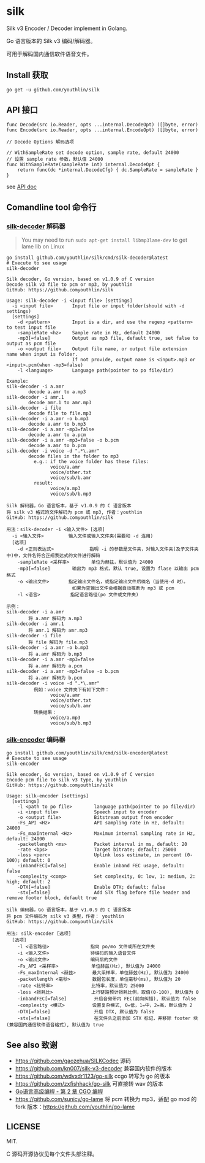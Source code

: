 # silk
Silk v3 Encoder / Decoder implement in Golang.

Go 语言版本的 Silk v3 编码/解码器。

可用于解码国内通信软件语音文件。

## Install 获取
```
go get -u github.com/youthlin/silk
```

## API 接口
```
func Decode(src io.Reader, opts ...internal.DecodeOpt) ([]byte, error)
func Encode(src io.Reader, opts ...internal.EncodeOpt) ([]byte, error)

// Decode Options 解码选项

// WithSampleRate set decode option, sample rate, default 24000
// 设置 sample rate 参数，默认值 24000
func WithSampleRate(sampleRate int) internal.DecodeOpt {
	return func(dc *internal.DecodeCfg) { dc.SampleRate = sampleRate }
}
```
see [API doc](https://pkg.go.dev/github.com/youthlin/silk)

## Comandline tool 命令行
### [silk-decoder](./cmd/silk-decoder/) 解码器

> You may need to run `sudo apt-get install libmp3lame-dev` to get lame lib on Linux

```
go install github.com/youthlin/silk/cmd/silk-decoder@latest
# Execute to see usage
silk-decoder
```

```
Silk decoder, Go version, based on v1.0.9 of C version
Decode silk v3 file to pcm or mp3, by youthlin
GitHub: https://github.comyouthlin/silk

Usage: silk-decoder -i <input file> [settings]
  -i <input file>       Input file or input folder(should with -d settings)
  [settings]
    -d <pattern>        Input is a dir, and use the regexp <pattern> to test input file
    -sampleRate <hz>    Sample rate in Hz, default 24000
    -mp3[=false]        Output as mp3 file, default true, set false to output as pcm file
    -o <output file>    Output file name, or output file extension name when input is folder.
                        If not provide, output name is <input>.mp3 or <input>.pcm(when -mp3=false)
    -l <language>       Language path(pointer to po file/dir)

Example:
silk-decoder -i a.amr
        decode a.amr to a.mp3
silk-decoder -i amr.1
        decode amr.1 to amr.mp3
silk-decoder -i file
        decode file to file.mp3
silk-decoder -i a.amr -o b.mp3
        decode a.amr to b.mp3
silk-decoder -i a.amr -mp3=false
        decode a.amr to a.pcm
silk-decoder -i a.amr -mp3=false -o b.pcm
        decode a.amr to b.pcm
silk-decoder -i voice -d ".*\.amr"
        decode files in the folder to mp3
          e.g.: if the voice folder has these files:
                voice/a.amr
                voice/other.txt
                voice/sub/b.amr
          result:
                voice/a.mp3
                voice/sub/b.mp3

Silk 解码器，Go 语言版本，基于 v1.0.9 的 C 语言版本
将 silk v3 格式的文件解码为 pcm 或 mp3, 作者：youthlin
GitHub: https://github.comyouthlin/silk

用法：silk-decoder -i <输入文件> [选项]
  -i <输入文件>         输入文件或输入文件夹(需要和 -d 连用)
  [选项]
    -d <正则表达式>             指明 -i 的参数是文件夹，对输入文件夹(及子文件夹中)中，文件名符合正规表达式的文件进行解码
    -sampleRate <采样率>        单位为赫兹，默认值为 24000
    -mp3[=false]        输出为 mp3 格式，默认 true, 设置为 flase 以输出 pcm 格式
    -o <输出文件>       指定输出文件名，或指定输出文件后缀名（当使用-d 时）。
                        如果为空输出文件会根据自动推断为 mp3 或 pcm
    -l <语言>           指定语言路径(po 文件或文件夹)

示例：
silk-decoder -i a.amr
        将 a.amr 解码为 a.mp3
silk-decoder -i amr.1
        将 amr.1 解码为 amr.mp3
silk-decoder -i file
        将 file 解码为 file.mp3
silk-decoder -i a.amr -o b.mp3
        将 a.amr 解码为 b.mp3
silk-decoder -i a.amr -mp3=false
        将 a.amr 解码为 a.pcm
silk-decoder -i a.amr -mp3=false -o b.pcm
        将 a.amr 解码为 b.pcm
silk-decoder -i voice -d ".*\.amr"
          例如：voice 文件夹下有如下文件：
                voice/a.amr
                voice/other.txt
                voice/sub/b.amr
          转换结果：
                voice/a.mp3
                voice/sub/b.mp3
```

### [silk-encoder](./cmd/silk-encoder/) 编码器
```
go install github.com/youthlin/silk/cmd/silk-encoder@latest
# Execute to see usage
silk-encoder
```

```
Silk encoder, Go version, based on v1.0.9 of C version
Encode pcm file to silk v3 type, by youthlin
GitHub: https://github.comyouthlin/silk

Usage: silk-encoder [settings]
  [settings]
    -l <path to po file>        language path(pointer to po file/dir)
    -i <input file>             Speech input to encoder
    -o <output file>            Bitstream output from encoder
    -Fs_API <Hz>                API sampling rate in Hz, default: 24000
    -Fs_maxInternal <Hz>        Maximum internal sampling rate in Hz, default: 24000
    -packetlength <ms>          Packet interval in ms, default: 20
    -rate <bps>                 Target bitrate; default: 25000
    -loss <perc>                Uplink loss estimate, in percent (0-100); default: 0
    -inbandFEC[=false]          Enable inband FEC usage, default: false
    -complexity <comp>          Set complexity, 0: low, 1: medium, 2: high; default: 2
    -DTX[=false]                Enable DTX; default: false
    -stx[=false]                Add STX flag before file header and remove footer block, default true

Silk 编码器，Go 语言版本，基于 v1.0.9 的 C 语言版本
将 pcm 文件编码为 silk v3 类型，作者： youthlin
GitHub: https://github.comyouthlin/silk

用法: silk-encoder [选项]
  [选项]
    -l <语言路径>               指向 po/mo 文件或所在文件夹
    -i <输入文件>               待编码的输入语音文件
    -o <输出文件>               编码后的文件
    -Fs_API <采样率>            单位赫兹(Hz), 默认值为 24000
    -Fs_maxInternal <赫兹>      最大采样率，单位赫兹(Hz), 默认值为 24000
    -packetlength <毫秒>        数据包长度，单位毫秒(ms), 默认值为 20
    -rate <比特率>              比特率，默认值为 25000
    -loss <损耗比>              上行链路预计损耗比例，取值(0-100), 默认值为 0
    -inbandFEC[=false]          开启音频带内 FEC(前向纠错), 默认值为 false
    -complexity <模式>          设置复杂模式, 0=低，1=中，2=高，默认值为 2
    -DTX[=false]                开启 DTX, 默认值为 false
    -stx[=false]                在文件头之前添加 STX 标记，并移除 footer 块(兼容国内通信软件语音格式), 默认值为 true
```

## See also 致谢
- https://github.com/gaozehua/SILKCodec    源码
- https://github.com/kn007/silk-v3-decoder 兼容国内软件的版本
- https://github.com/wdvxdr1123/go-silk    ccgo 转写为 go 的版本
- https://github.com/zxfishhack/go-silk    可直接转 wav 的版本
- [Go语言高级编程 - 第 2 章 CGO 编程](https://chai2010.cn/advanced-go-programming-book/ch2-cgo/index.html)
- https://github.com/sunicy/go-lame 将 pcm 转换为 mp3，适配 go mod 的 fork 版本：https://github.com/youthlin/go-lame

## LICENSE
MIT.

C 源码开源协议见每个文件头部注释。
